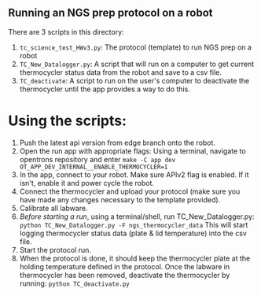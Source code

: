 ## Running an NGS prep protocol on a robot ##
There are 3 scripts in this directory:

1. `tc_science_test_HWv3.py`: The protocol (template) to run NGS prep on a robot
2. `TC_New_Datalogger.py`: A script that will run on a computer to get current
thermocycler status data from the robot and save to a csv file.
3. `TC_deactivate`: A script to run on the user's computer to deactivate
the thermocycler until the app provides a way to do this.

# Using the scripts: #

1. Push the latest api version from edge branch onto the robot.
2. Open the run app with appropriate flags:
Using a terminal, navigate to opentrons repository and enter
`make -C app dev OT_APP_DEV_INTERNAL__ENABLE_THERMOCYCLER=1`
3. In the app, connect to your robot. Make sure APIv2 flag is enabled. If it
isn't, enable it and power cycle the robot.
4. Connect the thermocycler and upload your protocol (make sure you have made
  any changes necessary to the template provided).
5. Calibrate all labware.
6. *Before starting a run*, using a terminal/shell, run TC_New_Datalogger.py:
  `python TC_New_Datalogger.py -F ngs_thermocycler_data`
  This will start logging thermocycler status data (plate & lid temperature)
  into the csv file.
7. Start the protocol run.
8. When the protocol is done, it should keep the thermocycler plate at the
  holding temperature defined in the protocol. Once the labware in thermocycler
  has been removed, deactivate the thermocycler by running:
  `python TC_deactivate.py`
